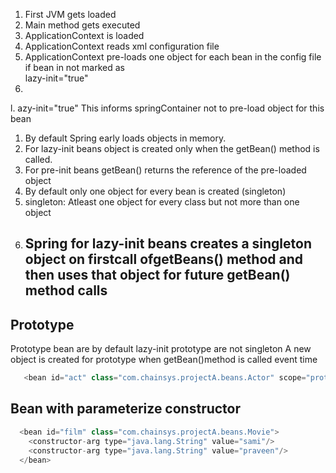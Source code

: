  1. First JVM gets loaded  
 1. Main method gets executed
 1. ApplicationContext is loaded
 1. ApplicationContext reads xml configuration file
 1. ApplicationContext pre-loads one object for each bean in the config file if bean in not marked as         
             lazy-init="true"
 1.  
 l. azy-init="true" This informs springContainer not to pre-load object for this bean
 1. By default Spring early loads objects in memory.
 1. For lazy-init beans object is created only when the getBean() method is called.
 1. For pre-init beans getBean() returns the reference of the pre-loaded object
 1. By default only one object for every bean is created (singleton)
 1. singleton: Atleast one object for every class but not more than one object
 1. Spring for lazy-init beans creates a singleton object on firstcall ofgetBeans() method
      and then uses that object for future getBean() method calls
	------
## Prototype
Prototype bean are by default lazy-init 
prototype are not singleton
A new object is created for prototype when getBean()method is called event time 

```java
   <bean id="act" class="com.chainsys.projectA.beans.Actor" scope="prototype"></bean>

```
## Bean with parameterize constructor

```java
  <bean id="film" class="com.chainsys.projectA.beans.Movie">
  	<constructor-arg type="java.lang.String" value="sami"/>
  	<constructor-arg type="java.lang.String" value="praveen"/>
  </bean>
```

```

